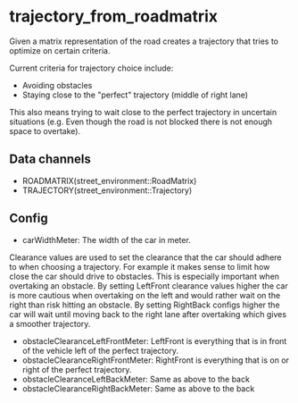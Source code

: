 # trajectory_from_roadmatrix
Given a matrix representation of the road creates a trajectory that tries to optimize on certain criteria.

Current criteria for trajectory choice include:
- Avoiding obstacles
- Staying close to the "perfect" trajectory (middle of right lane)

This also means trying to wait close to the perfect trajectory in uncertain situations (e.g. Even though the road is not blocked there is not enough space to overtake).

## Data channels
- ROADMATRIX(street_environment::RoadMatrix)
- TRAJECTORY(street_environment::Trajectory)

## Config
- carWidthMeter: The width of the car in meter.

Clearance values are used to set the clearance that the car should adhere to when choosing a trajectory. For example it makes sense to limit how close the car should drive to obstacles. This is especially important when overtaking an obstacle. By setting LeftFront clearance values higher the car is more cautious when overtaking on the left and would rather wait on the right than risk hitting an obstacle. By setting RightBack configs higher the car will wait until moving back to the right lane after overtaking which gives a smoother trajectory.

- obstacleClearanceLeftFrontMeter: LeftFront is everything that is in front of the vehicle left of the perfect trajectory.
- obstacleClearanceRightFrontMeter: RightFront is everything that is on or right of the perfect trajectory.
- obstacleClearanceLeftBackMeter: Same as above to the back
- obstacleClearanceRightBackMeter: Same as above to the back

